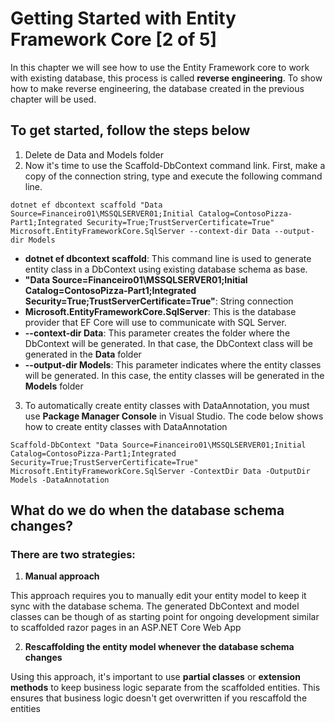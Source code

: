 # Getting Started with Entity Framework Core [2 of 5]

In this chapter we will see how to use the Entity Framework core to work with existing database, this process is called **reverse engineering**. To show how to make reverse engineering, the database created in the previous chapter will be used.

## To get started, follow the steps below

1. Delete de Data and Models folder
2. Now it's time to use the Scaffold-DbContext command link. First, make a copy of the connection string, type and execute the following command line.

```
dotnet ef dbcontext scaffold "Data Source=Financeiro01\MSSQLSERVER01;Initial Catalog=ContosoPizza-Part1;Integrated Security=True;TrustServerCertificate=True" Microsoft.EntityFrameworkCore.SqlServer --context-dir Data --output-dir Models
```

* **dotnet ef dbcontext scaffold**: This command line is used to generate entity class in a DbContext using existing database schema as base.
* **"Data Source=Financeiro01\MSSQLSERVER01;Initial Catalog=ContosoPizza-Part1;Integrated Security=True;TrustServerCertificate=True"**: String connection
* **Microsoft.EntityFrameworkCore.SqlServer**: This is the database provider that EF Core will use to communicate with SQL Server.
* **--context-dir Data**: This parameter creates the folder where the DbContext will be generated. In that case, the DbContext class will be generated in the **Data** folder
* **--output-dir Models**: This parameter indicates where the entity classes will be generated. In this case, the entity classes will be generated in the **Models** folder

3. To automatically create entity classes with DataAnnotation, you must use **Package Manager Console** in Visual Studio. The code below shows how to create entity classes with DataAnnotation

```
Scaffold-DbContext "Data Source=Financeiro01\MSSQLSERVER01;Initial Catalog=ContosoPizza-Part1;Integrated Security=True;TrustServerCertificate=True" Microsoft.EntityFrameworkCore.SqlServer -ContextDir Data -OutputDir Models -DataAnnotation
```

## What do we do when the database schema changes?

### There are two strategies:

1. **Manual approach**

This approach requires you to manually edit your entity model to keep it sync with the database schema. The generated DbContext and model classes can be though of as starting point for ongoing development similar to scaffolded razor pages in an ASP.NET Core Web App

2. **Rescaffolding the entity model whenever the database schema changes**

Using this approach, it's important to use **partial classes** or **extension methods** to keep business logic separate from the scaffolded entities. This ensures that business logic doesn't get overwritten if you rescaffold the entities
